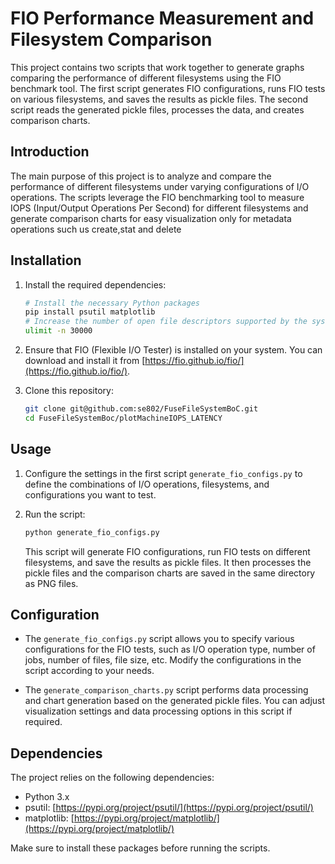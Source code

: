 # FIO Performance Measurement and Filesystem Comparison

This project contains two scripts that work together to generate graphs comparing the performance of different filesystems using the FIO benchmark tool. The first script generates FIO configurations, runs FIO tests on various filesystems, and saves the results as pickle files. The second script reads the generated pickle files, processes the data, and creates comparison charts.


## Introduction

The main purpose of this project is to analyze and compare the performance of different filesystems under varying configurations of I/O operations. The scripts leverage the FIO benchmarking tool to measure IOPS (Input/Output Operations Per Second)  for different filesystems and generate comparison charts for easy visualization only for metadata operations such us create,stat and delete

## Installation

1. Install the required dependencies:

    ```bash
    # Install the necessary Python packages
    pip install psutil matplotlib
    # Increase the number of open file descriptors supported by the system 
    ulimit -n 30000
    ```

2. Ensure that FIO (Flexible I/O Tester) is installed on your system. You can download and install it from [https://fio.github.io/fio/](https://fio.github.io/fio/).

3. Clone this repository:

    ```bash
    git clone git@github.com:se802/FuseFileSystemBoC.git
    cd FuseFileSystemBoc/plotMachineIOPS_LATENCY
    ```

## Usage

1. Configure the settings in the first script `generate_fio_configs.py` to define the combinations of I/O operations, filesystems, and configurations you want to test.

2. Run the  script:

    ```bash
    python generate_fio_configs.py
    ```

    This script will generate FIO configurations, run FIO tests on different filesystems, and save the results as pickle files. It then processes the pickle files and the comparison charts are saved in the same directory as PNG files.



## Configuration

- The `generate_fio_configs.py` script allows you to specify various configurations for the FIO tests, such as I/O operation type, number of jobs, number of files, file size, etc. Modify the configurations in the script according to your needs.

- The `generate_comparison_charts.py` script performs data processing and chart generation based on the generated pickle files. You can adjust visualization settings and data processing options in this script if required.

## Dependencies

The project relies on the following dependencies:

- Python 3.x
- psutil: [https://pypi.org/project/psutil/](https://pypi.org/project/psutil/)
- matplotlib: [https://pypi.org/project/matplotlib/](https://pypi.org/project/matplotlib/)

Make sure to install these packages before running the scripts.


